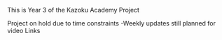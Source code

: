 This is Year 3 of the Kazoku Academy Project

Project on hold due to time constraints -Weekly updates still planned for video Links
